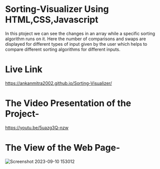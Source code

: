 # Sorting-Visualizer Using HTML,CSS,Javascript
In this ptoject we can see the changes in an array while a specific sorting algorithm runs on it.
Here the number of comparisons and swaps are displayed for different types of input given by the user which helps to compare different sorting algorithms for different inputs.
# Live Link
https://ankanmitra2002.github.io/Sorting-Visualizer/
# The Video Presentation of the Project-
https://youtu.be/5uazg3Q-nzw
# The View of the Web Page-
![Screenshot 2023-09-10 153012](https://github.com/ankanmitra2002/Sorting-Visualizer/assets/136356039/a3dc8fcf-ca2b-479d-9337-1eafe13dcb19)


